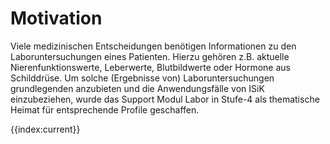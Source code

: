 # Motivation

Viele medizinischen Entscheidungen benötigen Informationen zu den Laboruntersuchungen eines Patienten. Hierzu gehören z.B. aktuelle Nierenfunktionswerte, Leberwerte, Blutbildwerte oder Hormone aus Schilddrüse.
Um solche (Ergebnisse von) Laboruntersuchungen grundlegenden anzubieten und die Anwendungsfälle von ISiK einzubeziehen, wurde das Support Modul Labor in Stufe-4 als thematische Heimat für entsprechende Profile geschaffen.

{{index:current}}